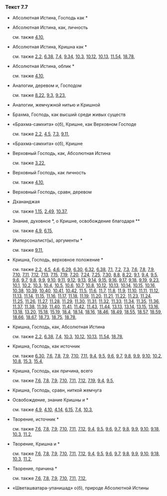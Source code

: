 ### Текст 7.7
	
- Абсолютная Истина, Господь как *

	
- Абсолютная Истина, как, личность

	см. также  [4.10](../04/0410.md), 
	
- Абсолютная Истина, Кришна как *

	см. также  [2.2](../02/0202.md),  [6.38](../06/0638.md),  [7.4](../07/0704.md),  [9.34](../09/0934.md),  [10.3](../10/1003.md),  [10.12](../10/1012.md),  [10.13](../10/1013.md),  [11.54](../11/1154.md),  [18.78](../18/1878.md), 
	
- Абсолютная Истина, облик *

	см. также  [4.10](../04/0410.md), 
	
- Аналогии, деревом и, Господом

	см. также  [8.22](../08/0822.md),  [9.3](../09/0903.md),  [9.23](../09/0923.md), 
	
- Аналогии, жемчужной нитью и Кришной

	
- Брахма, Господь, как высший среди живых существ

	
- «Брахма-самхита» о(б), Кришне, как Верховном Господе

	см. также  [2.2](../02/0202.md),  [4.5](../04/0405.md),  [7.3](../07/0703.md),  [9.11](../09/0911.md), 
	
- «Брахма-самхита» о(б), Кришне

	
- Верховный Господь, как, Абсолютная Истина

	см. также  [3.22](../03/0322.md), 
	
- Верховный Господь, как личность

	см. также  [4.10](../04/0410.md), 
	
- Верховный Господь, сравн, деревом

	
- Дхананджая

	см. также  [1.15](../01/0115.md),  [2.49](../02/0249.md),  [10.37](../10/1037.md), 
	
- Знание, духовное *, о Кришне, освобождение благодаря **

	см. также  [4.9](../04/0409.md),  [6.15](../06/0615.md), 
	
- Имперсоналист(ы), аргументы *

	см. также  [9.11](../09/0911.md), 
	
- Кришна, Господь, верховное положение *

	см. также  [2.2](../02/0202.md),  [4.5](../04/0405.md),  [4.6](../04/0406.md),  [6.29](../06/0629.md),  [6.30](../06/0630.md),  [6.32](../06/0632.md),  [6.38](../06/0638.md),  [7.1](../07/0701.md),  [7.2](../07/0702.md),  [7.3](../07/0703.md),  [7.6](../07/0706.md),  [7.8](../07/0708.md),  [7.9](../07/0709.md),  [7.10](../07/0710.md),  [7.11](../07/0711.md),  [7.12](../07/0712.md),  [7.13](../07/0713.md),  [7.15](../07/0715.md),  [7.19](../07/0719.md),  [7.20](../07/0720.md),  [7.24](../07/0724.md),  [7.25](../07/0725.md),  [7.30](../07/0730.md),  [8.8](../08/0808.md),  [8.22](../08/0822.md),  [9.1](../09/0901.md),  [9.4](../09/0904.md),  [9.5](../09/0905.md),  [9.6](../09/0906.md),  [9.7](../09/0907.md),  [9.8](../09/0908.md),  [9.9](../09/0909.md),  [9.10](../09/0910.md),  [9.11](../09/0911.md),  [9.12](../09/0912.md),  [9.13](../09/0913.md),  [9.14](../09/0914.md),  [9.15](../09/0915.md),  [9.16](../09/0916.md),  [9.17](../09/0917.md),  [9.18](../09/0918.md),  [9.19](../09/0919.md),  [9.23](../09/0923.md),  [10.1](../10/1001.md),  [10.2](../10/1002.md),  [10.3](../10/1003.md),  [10.4](../10/1004.md),  [10.5](../10/1005.md),  [10.6](../10/1006.md),  [10.7](../10/1007.md),  [10.8](../10/1008.md),  [10.12](../10/1012.md),  [10.13](../10/1013.md),  [10.14](../10/1014.md),  [10.15](../10/1015.md),  [10.16](../10/1016.md),  [10.38](../10/1038.md),  [10.39](../10/1039.md),  [10.40](../10/1040.md),  [10.41](../10/1041.md),  [10.42](../10/1042.md),  [11.5](../11/1105.md),  [11.6](../11/1106.md),  [11.7](../11/1107.md),  [11.8](../11/1108.md),  [11.9](../11/1109.md),  [11.10](../11/1110.md),  [11.11](../11/1111.md),  [11.12](../11/1112.md),  [11.13](../11/1113.md),  [11.14](../11/1114.md),  [11.15](../11/1115.md),  [11.16](../11/1116.md),  [11.17](../11/1117.md),  [11.18](../11/1118.md),  [11.19](../11/1119.md),  [11.20](../11/1120.md),  [11.21](../11/1121.md),  [11.22](../11/1122.md),  [11.23](../11/1123.md),  [11.24](../11/1124.md),  [11.25](../11/1125.md),  [11.26](../11/1126.md),  [11.27](../11/1127.md),  [11.28](../11/1128.md),  [11.29](../11/1129.md),  [11.30](../11/1130.md),  [11.31](../11/1131.md),  [11.32](../11/1132.md),  [11.33](../11/1133.md),  [11.34](../11/1134.md),  [11.35](../11/1135.md),  [11.36](../11/1136.md),  [11.37](../11/1137.md),  [11.38](../11/1138.md),  [11.39](../11/1139.md),  [11.40](../11/1140.md),  [11.41](../11/1141.md),  [11.42](../11/1142.md),  [11.43](../11/1143.md),  [11.44](../11/1144.md),  [13.13](../13/1313.md),  [13.14](../13/1314.md),  [13.15](../13/1315.md),  [13.16](../13/1316.md),  [13.18](../13/1318.md),  [13.20](../13/1320.md),  [15.18](../15/1518.md),  [15.19](../15/1519.md),  [18.4](../18/1804.md),  [18.14](../18/1814.md),  [18.16](../18/1816.md),  [18.46](../18/1846.md),  [18.49](../18/1849.md),  [18.55](../18/1855.md),  [18.57](../18/1857.md),  [18.59](../18/1859.md),  [18.66](../18/1866.md),  [18.67](../18/1867.md),  [18.73](../18/1873.md),  [18.75](../18/1875.md),  [18.78](../18/1878.md), 
	
- Кришна, Господь, как, Абсолютная Истина

	см. также  [2.2](../02/0202.md),  [6.38](../06/0638.md),  [7.4](../07/0704.md),  [10.3](../10/1003.md),  [10.12](../10/1012.md),  [10.13](../10/1013.md),  [11.54](../11/1154.md),  [18.78](../18/1878.md), 
	
- Кришна, Господь, как источник

	см. также  [6.30](../06/0630.md),  [7.6](../07/0706.md),  [7.8](../07/0708.md),  [7.9](../07/0709.md),  [7.10](../07/0710.md),  [7.11](../07/0711.md),  [9.4](../09/0904.md),  [9.5](../09/0905.md),  [9.6](../09/0906.md),  [9.7](../09/0907.md),  [9.8](../09/0908.md),  [9.9](../09/0909.md),  [9.10](../09/0910.md),  [10.2](../10/1002.md),  [10.8](../10/1008.md),  [15.3](../15/1503.md),  [15.4](../15/1504.md), 
	
- Кришна, Господь, как причина, всего

	см. также  [7.6](../07/0706.md),  [7.8](../07/0708.md),  [7.9](../07/0709.md),  [7.10](../07/0710.md),  [7.11](../07/0711.md),  [7.12](../07/0712.md),  [7.19](../07/0719.md),  [9.4](../09/0904.md),  [9.5](../09/0905.md), 
	
- Кришна, Господь, сравн, ниткой жемчуга

	
- Освобождение, знание Кришны и *

	см. также  [4.9](../04/0409.md),  [4.10](../04/0410.md),  [4.14](../04/0414.md),  [6.15](../06/0615.md),  [7.4](../07/0704.md),  [10.3](../10/1003.md), 
	
- Творение, источник *

	см. также  [7.6](../07/0706.md),  [7.8](../07/0708.md),  [7.9](../07/0709.md),  [7.10](../07/0710.md),  [7.11](../07/0711.md),  [7.12](../07/0712.md),  [9.4](../09/0904.md),  [9.5](../09/0905.md),  [9.6](../09/0906.md),  [9.7](../09/0907.md),  [9.8](../09/0908.md),  [9.9](../09/0909.md),  [9.10](../09/0910.md),  [9.18](../09/0918.md),  [10.3](../10/1003.md),  [11.2](../11/1102.md), 
	
- Творение, Кришна и *

	см. также  [7.6](../07/0706.md),  [7.8](../07/0708.md),  [7.9](../07/0709.md),  [7.10](../07/0710.md),  [7.11](../07/0711.md),  [7.12](../07/0712.md),  [9.4](../09/0904.md),  [9.5](../09/0905.md),  [9.6](../09/0906.md),  [9.7](../09/0907.md),  [9.8](../09/0908.md),  [9.9](../09/0909.md),  [9.10](../09/0910.md),  [9.18](../09/0918.md),  [10.3](../10/1003.md),  [11.2](../11/1102.md), 
	
- Творение, причина *

	см. также  [7.6](../07/0706.md),  [7.8](../07/0708.md),  [7.9](../07/0709.md),  [7.10](../07/0710.md),  [7.11](../07/0711.md),  [7.12](../07/0712.md), 
	
- «Шветашватара-упанишад» о(б), природе Абсолютной Истины

